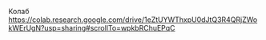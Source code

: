 Колаб https://colab.research.google.com/drive/1eZtUYWThxpU0dJtQ3R4QRjZWokWErUgN?usp=sharing#scrollTo=wpkbRChuEPqC

